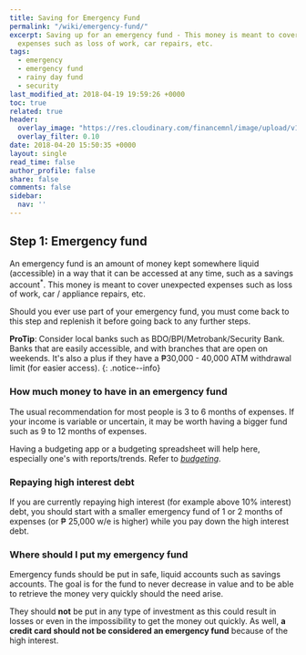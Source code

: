 ```yaml
---
title: Saving for Emergency Fund
permalink: "/wiki/emergency-fund/"
excerpt: Saving up for an emergency fund - This money is meant to cover unexpected
  expenses such as loss of work, car repairs, etc.
tags:
  - emergency
  - emergency fund
  - rainy day fund
  - security
last_modified_at: 2018-04-19 19:59:26 +0000
toc: true
related: true
header:
  overlay_image: "https://res.cloudinary.com/financemnl/image/upload/v1524808237/Header%20Images/pexels-photo-263356.jpg"
  overlay_filter: 0.10
date: 2018-04-20 15:50:35 +0000
layout: single
read_time: false
author_profile: false
share: false
comments: false
sidebar:
  nav: ''
---
```

## Step 1: Emergency fund

An emergency fund is an amount of money kept somewhere liquid (accessible) in a way that it can be accessed at any time, such as a savings account<sup>\*</sup>. This money is meant to cover unexpected expenses such as loss of work, car / appliance repairs, etc.

Should you ever use part of your emergency fund, you must come back to this step and replenish it before going back to any further steps.

**ProTip**: Consider local banks such as BDO/BPI/Metrobank/Security Bank. Banks that are easily accessible, and with branches that are open on weekends. It's also a plus if they have a ₱30,000 - 40,000 ATM withdrawal limit (for easier access).
{: .notice--info}

### How much money to have in an emergency fund

The usual recommendation for most people is 3 to 6 months of expenses. If your income is variable or uncertain, it may be worth having a bigger fund such as 9 to 12 months of expenses.

Having a budgeting app or a budgeting spreadsheet will help here, especially one's with reports/trends. Refer to [_budgeting_](/budgeting/creating-and-managing-your-budget/).

### Repaying high interest debt

If you are currently repaying high interest (for example above 10% interest) debt, you should start with a smaller emergency fund of 1 or 2 months of expenses (or ₱ 25,000 w/e is higher) while you pay down the high interest debt.

### Where should I put my emergency fund

Emergency funds should be put in safe, liquid accounts such as savings accounts. The goal is for the fund to never decrease in value and to be able to retrieve the money very quickly should the need arise.

They should **not** be put in any type of investment as this could result in losses or even in the impossibility to get the money out quickly. As well, **a credit card should not be considered an emergency fund** because of the high interest.